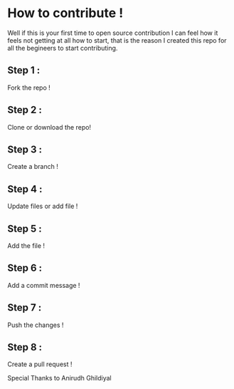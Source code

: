 # How to contribute !
Well if this is your first time to open source contribution I can feel how it feels not getting at all how to start, that is the reason
I created this repo for all the begineers to start contributing.

## Step 1 : 
Fork the repo !

## Step 2 :
Clone or download the repo!

## Step 3 :
Create a branch !

## Step 4 :
Update files or add file !

## Step 5 :
Add the file !

## Step 6 :
Add a commit message !
<link to good commit messages>

## Step 7 :
Push the changes !

## Step 8 :
Create a pull request !

Special Thanks to Anirudh Ghildiyal
